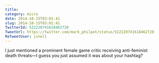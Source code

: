 ```yaml
---
title: 
category: micro
date: 2014-10-15T03:01:41
slug: 2014-10-15T03:01:41
TwitterId: 522220741618462720
TweetUrl: https://twitter.com/mark_philpot/status/522220741618462720
ReTweetUser: jsnell
---
```


<i class="fa fa-retweet" aria-hidden="true"></i> I just mentioned a prominent female game critic receiving anti-feminist death threats—I guess you just assumed it was about your hashtag?